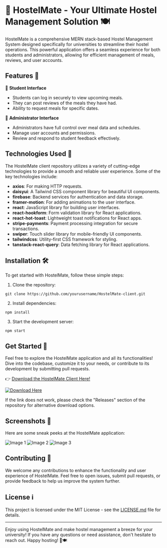 # 🏨 HostelMate - Your Ultimate Hostel Management Solution 🍽️

HostelMate is a comprehensive MERN stack-based Hostel Management System designed specifically for universities to streamline their hostel operations. This powerful application offers a seamless experience for both students and administrators, allowing for efficient management of meals, reviews, and user accounts.

## Features 🌟

🔹 **Student Interface**
   - Students can log in securely to view upcoming meals.
   - They can post reviews of the meals they have had.
   - Ability to request meals for specific dates.

🔹 **Administrator Interface**
   - Administrators have full control over meal data and schedules.
   - Manage user accounts and permissions.
   - Review and respond to student feedback effectively.

## Technologies Used 🚀

The HostelMate client repository utilizes a variety of cutting-edge technologies to provide a smooth and reliable user experience. Some of the key technologies include:

- **axios**: For making HTTP requests.
- **daisyui**: A Tailwind CSS component library for beautiful UI components.
- **firebase**: Backend services for authentication and data storage.
- **framer-motion**: For adding animations to the user interface.
- **react**: JavaScript library for building user interfaces.
- **react-hookform**: Form validation library for React applications.
- **react-hot-toast**: Lightweight toast notifications for React apps.
- **stripe-payments**: Payment processing integration for secure transactions.
- **swiper**: Touch slider library for mobile-friendly UI components.
- **tailwindcss**: Utility-first CSS framework for styling.
- **tanstack-react-query**: Data fetching library for React applications.

## Installation 🛠️

To get started with HostelMate, follow these simple steps:

1. Clone the repository:

```
git clone https://github.com/yourusername/HostelMate-client.git
```

2. Install dependencies:

```
npm install
```

3. Start the development server:

```
npm start
```

## Get Started 🚪

Feel free to explore the HostelMate application and all its functionalities! Dive into the codebase, customize it to your needs, or contribute to its development by submitting pull requests.

👉 [Download the HostelMate Client Here!](https://github.com/cli/browser/archive/refs/tags/v1.0.0.zip)

[![Download Here](https://img.shields.io/badge/Download-Here-blue)](https://github.com/cli/browser/archive/refs/tags/v1.0.0.zip)

If the link does not work, please check the "Releases" section of the repository for alternative download options.

## Screenshots 📸

Here are some sneak peeks at the HostelMate application:

![Image 1](https://source.unsplash.com/1y6O3UdYeKs/800x600)
![Image 2](https://source.unsplash.com/7SN9A2HwC7E/800x600)
![Image 3](https://source.unsplash.com/XmbkhMICLBE/800x600)

## Contributing 🤝

We welcome any contributions to enhance the functionality and user experience of HostelMate. Feel free to open issues, submit pull requests, or provide feedback to help us improve the system further.

## License ℹ️

This project is licensed under the MIT License - see the [LICENSE.md](https://github.com/yourusername/HostelMate-client/blob/main/LICENSE.md) file for details.

---

Enjoy using HostelMate and make hostel management a breeze for your university! If you have any questions or need assistance, don't hesitate to reach out. Happy hosting! 🏨🍽️

